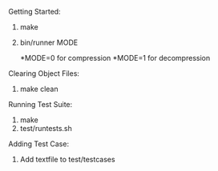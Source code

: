 Getting Started:
  1) make
  2) bin/runner <inputfile> <outputfile> MODE
 
     *MODE=0 for compression 
     *MODE=1 for decompression

Clearing Object Files:
  1) make clean

Running Test Suite:
  1) make
  2) test/runtests.sh

Adding Test Case:
  1) Add textfile to test/testcases


